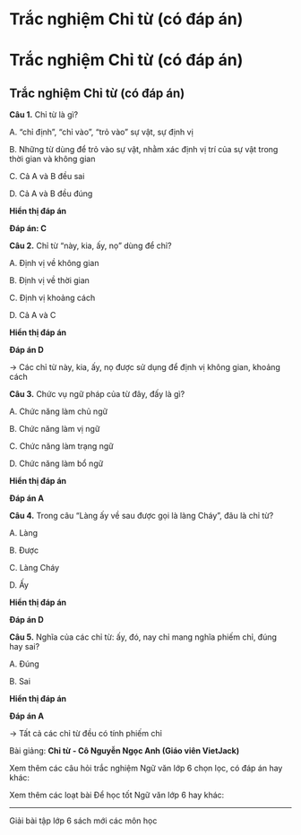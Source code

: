 # Trắc nghiệm Chỉ từ (có đáp án)

# Trắc nghiệm Chỉ từ (có đáp án)

## Trắc nghiệm Chỉ từ (có đáp án)

**Câu 1.** Chỉ từ là gì?

A. “chỉ định”, “chỉ vào”, “trỏ vào” sự vật, sự định vị

B. Những từ dùng để trỏ vào sự vật, nhằm xác định vị trí của sự vật trong thời gian và không gian

C. Cả A và B đều sai

D. Cả A và B đều đúng

**Hiển thị đáp án**

**Đáp án: C**

**Câu 2.** Chỉ từ “này, kia, ấy, nọ” dùng để chỉ?

A. Định vị về không gian 

B. Định vị về thời gian

C. Định vị khoảng cách

D. Cả A và C

**Hiển thị đáp án**

**Đáp án D**

→ Các chỉ từ này, kia, ấy, nọ được sử dụng để định vị không gian, khoảng cách

**Câu 3.** Chức vụ ngữ pháp của từ đây, đấy là gì?

A. Chức năng làm chủ ngữ

B. Chức năng làm vị ngữ

C. Chức năng làm trạng ngữ

D. Chức năng làm bổ ngữ

**Hiển thị đáp án**

**Đáp án A**

**Câu 4.** Trong câu “Làng ấy về sau được gọi là làng Cháy”, đâu là chỉ từ?

A. Làng

B. Được

C. Làng Cháy

D. Ấy

**Hiển thị đáp án**

**Đáp án D**

**Câu 5.** Nghĩa của các chỉ từ: ấy, đó, nay chỉ mang nghĩa phiếm chỉ, đúng hay sai?

A. Đúng

B. Sai

**Hiển thị đáp án**

**Đáp án A**

→ Tất cả các chỉ từ đều có tính phiếm chỉ

Bài giảng: **Chỉ từ - Cô Nguyễn Ngọc Anh (Giáo viên VietJack)**

Xem thêm các câu hỏi trắc nghiệm Ngữ văn lớp 6 chọn lọc, có đáp án hay khác:

Xem thêm các loạt bài Để học tốt Ngữ văn lớp 6 hay khác:

* * *

Giải bài tập lớp 6 sách mới các môn học
